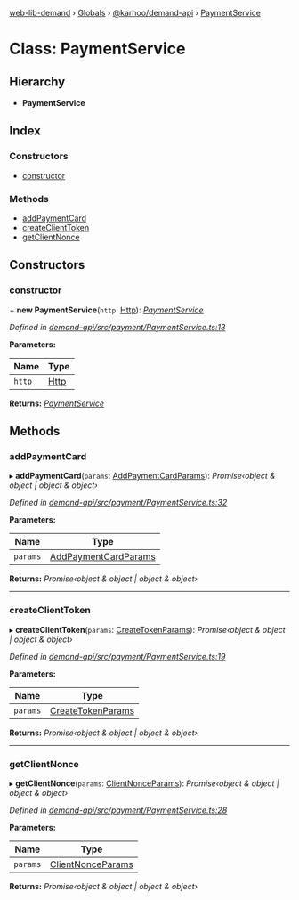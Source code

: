 [web-lib-demand](../README.md) › [Globals](../globals.md) › [@karhoo/demand-api](../modules/_karhoo_demand_api.md) › [PaymentService](_karhoo_demand_api.paymentservice.md)

# Class: PaymentService

## Hierarchy

* **PaymentService**

## Index

### Constructors

* [constructor](_karhoo_demand_api.paymentservice.md#constructor)

### Methods

* [addPaymentCard](_karhoo_demand_api.paymentservice.md#addpaymentcard)
* [createClientToken](_karhoo_demand_api.paymentservice.md#createclienttoken)
* [getClientNonce](_karhoo_demand_api.paymentservice.md#getclientnonce)

## Constructors

###  constructor

\+ **new PaymentService**(`http`: [Http](../interfaces/_karhoo_demand_api.http.md)): *[PaymentService](_karhoo_demand_api.paymentservice.md)*

*Defined in [demand-api/src/payment/PaymentService.ts:13](https://github.com/karhoo/web-lib-demand/blob/e2b078c/packages/demand-api/src/payment/PaymentService.ts#L13)*

**Parameters:**

Name | Type |
------ | ------ |
`http` | [Http](../interfaces/_karhoo_demand_api.http.md) |

**Returns:** *[PaymentService](_karhoo_demand_api.paymentservice.md)*

## Methods

###  addPaymentCard

▸ **addPaymentCard**(`params`: [AddPaymentCardParams](../interfaces/_karhoo_demand_api.addpaymentcardparams.md)): *Promise‹object & object | object & object›*

*Defined in [demand-api/src/payment/PaymentService.ts:32](https://github.com/karhoo/web-lib-demand/blob/e2b078c/packages/demand-api/src/payment/PaymentService.ts#L32)*

**Parameters:**

Name | Type |
------ | ------ |
`params` | [AddPaymentCardParams](../interfaces/_karhoo_demand_api.addpaymentcardparams.md) |

**Returns:** *Promise‹object & object | object & object›*

___

###  createClientToken

▸ **createClientToken**(`params`: [CreateTokenParams](../modules/_karhoo_demand_api.md#createtokenparams)): *Promise‹object & object | object & object›*

*Defined in [demand-api/src/payment/PaymentService.ts:19](https://github.com/karhoo/web-lib-demand/blob/e2b078c/packages/demand-api/src/payment/PaymentService.ts#L19)*

**Parameters:**

Name | Type |
------ | ------ |
`params` | [CreateTokenParams](../modules/_karhoo_demand_api.md#createtokenparams) |

**Returns:** *Promise‹object & object | object & object›*

___

###  getClientNonce

▸ **getClientNonce**(`params`: [ClientNonceParams](../modules/_karhoo_demand_api.md#clientnonceparams)): *Promise‹object & object | object & object›*

*Defined in [demand-api/src/payment/PaymentService.ts:28](https://github.com/karhoo/web-lib-demand/blob/e2b078c/packages/demand-api/src/payment/PaymentService.ts#L28)*

**Parameters:**

Name | Type |
------ | ------ |
`params` | [ClientNonceParams](../modules/_karhoo_demand_api.md#clientnonceparams) |

**Returns:** *Promise‹object & object | object & object›*
